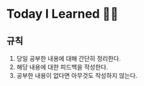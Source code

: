 # Today I Learned 👩🏻‍
## 규칙  
1. 당일 공부한 내용에 대해 간단히 정리한다.
2. 해당 내용에 대한 피드백을 작성한다.
3. 공부한 내용이 없다면 아무것도 작성하지 않는다.

